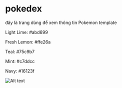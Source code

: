 ﻿# pokedex
đây là trang dùng để xem thông tin Pokemon
template

Light Lime: #abd699

Fresh Lemon: #ffe26a

Teal: #75c9b7

Mint: #c7ddcc

Navy: #16123f

<img src="https://hookagency.com/wp-content/webpc-passthru.php?src=https://hookagency.com/wp-content/uploads/2021/08/lemon-lime-700x467.png&nocache=1" alt="Alt text" title="Optional title">

